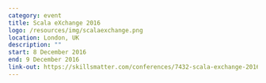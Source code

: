 ```yaml
---
category: event
title: Scala eXchange 2016
logo: /resources/img/scalaexchange.png
location: London, UK
description: ""
start: 8 December 2016
end: 9 December 2016
link-out: https://skillsmatter.com/conferences/7432-scala-exchange-2016
---
```



